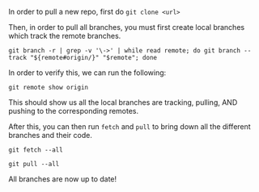 In order to pull a new repo, first do `git clone <url>`

Then, in order to pull all branches, you must first create local branches which track the remote branches. 

`git branch -r | grep -v '\->' | while read remote; do git branch --track "${remote#origin/}" "$remote"; done`

In order to verify this, we can run the following:

`git remote show origin`

This should show us all the local branches are tracking, pulling, AND pushing to the corresponding remotes.

After this, you can then run `fetch` and `pull` to bring down all the different branches and their code.

`git fetch --all`

`git pull --all`


All branches are now up to date!
